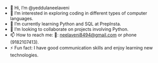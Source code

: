 - 👋 Hi, I’m @yeddulaneelaveni
- 👀 I’m interested in exploring coding in different types of computer languages.
- 🌱 I’m currently learning Python and SQL at PrepInsta.
- 💞️ I’m looking to collaborate on projects involving Python.
- 📫 How to reach me: 💌: neelaveni8494@gmail.com or phone (9182107413).
- ⚡ Fun fact: I have good communication skills and enjoy learning new technologies.

<!---
yeddulaneelaveni/yeddulaneelaveni is a ✨ special ✨ repository because its `README.md` (this file) appears on your GitHub profile.
You can click the Preview link to take a look at your changes.
--->
